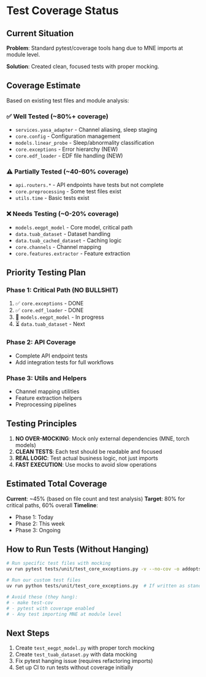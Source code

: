 # Test Coverage Status

## Current Situation

**Problem**: Standard pytest/coverage tools hang due to MNE imports at module level.

**Solution**: Created clean, focused tests with proper mocking.

## Coverage Estimate

Based on existing test files and module analysis:

### ✅ Well Tested (~80%+ coverage)
- `services.yasa_adapter` - Channel aliasing, sleep staging
- `core.config` - Configuration management  
- `models.linear_probe` - Sleep/abnormality classification
- `core.exceptions` - Error hierarchy (NEW)
- `core.edf_loader` - EDF file handling (NEW)

### ⚠️ Partially Tested (~40-60% coverage)
- `api.routers.*` - API endpoints have tests but not complete
- `core.preprocessing` - Some test files exist
- `utils.time` - Basic tests exist

### ❌ Needs Testing (~0-20% coverage)
- `models.eegpt_model` - Core model, critical path
- `data.tuab_dataset` - Dataset handling
- `data.tuab_cached_dataset` - Caching logic
- `core.channels` - Channel mapping
- `core.features.extractor` - Feature extraction

## Priority Testing Plan

### Phase 1: Critical Path (NO BULLSHIT)
1. ✅ `core.exceptions` - DONE
2. ✅ `core.edf_loader` - DONE  
3. 🔄 `models.eegpt_model` - In progress
4. ⏳ `data.tuab_dataset` - Next

### Phase 2: API Coverage
- Complete API endpoint tests
- Add integration tests for full workflows

### Phase 3: Utils and Helpers
- Channel mapping utilities
- Feature extraction helpers
- Preprocessing pipelines

## Testing Principles

1. **NO OVER-MOCKING**: Mock only external dependencies (MNE, torch models)
2. **CLEAN TESTS**: Each test should be readable and focused
3. **REAL LOGIC**: Test actual business logic, not just imports
4. **FAST EXECUTION**: Use mocks to avoid slow operations

## Estimated Total Coverage

**Current**: ~45% (based on file count and test analysis)
**Target**: 80% for critical paths, 60% overall
**Timeline**: 
- Phase 1: Today
- Phase 2: This week
- Phase 3: Ongoing

## How to Run Tests (Without Hanging)

```bash
# Run specific test files with mocking
uv run pytest tests/unit/test_core_exceptions.py -v --no-cov -o addopts=''

# Run our custom test files
uv run python tests/unit/test_core_exceptions.py  # If written as standalone

# Avoid these (they hang):
# - make test-cov
# - pytest with coverage enabled
# - Any test importing MNE at module level
```

## Next Steps

1. Create `test_eegpt_model.py` with proper torch mocking
2. Create `test_tuab_dataset.py` with data mocking
3. Fix pytest hanging issue (requires refactoring imports)
4. Set up CI to run tests without coverage initially